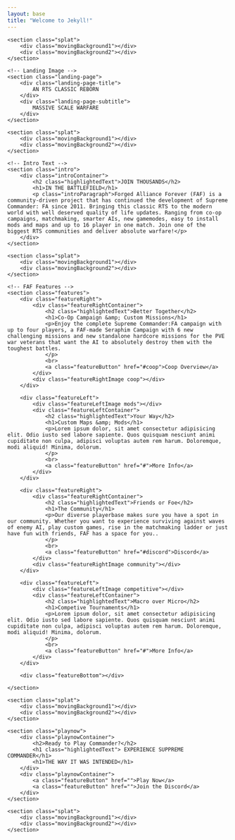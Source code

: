 ```yaml
---
layout: base
title: "Welcome to Jekyll!"
---
```


<section id="Landing">
    <!-- Divider -->

    <section class="splat">
        <div class="movingBackground1"></div>
        <div class="movingBackground2"></div>
    </section>

    <!-- Landing Image -->
    <section class="landing-page">
        <div class="landing-page-title">
            AN RTS CLASSIC REBORN
        </div>
        <div class="landing-page-subtitle">
            MASSIVE SCALE WARFARE
        </div>
    </section>  

</section>

<section id="intro">
    <!-- Divider -->

    <section class="splat">
        <div class="movingBackground1"></div>
        <div class="movingBackground2"></div>
    </section>

    <!-- Intro Text -->
    <section class="intro">
        <div class="introContainer">
            <h2 class="highlightedText">JOIN THOUSANDS</h2>
            <h1>IN THE BATTLEFIELD</h1>
            <p class="introParagraph">Forged Alliance Forever (FAF) is a community-driven project that has continued the development of Supreme Commander: FA since 2011. Bringing this classic RTS to the modern world with well deserved quality of life updates. Ranging from co-op campaigns, matchmaking, smarter AIs, new gamemodes, easy to install mods and maps and up to 16 player in one match. Join one of the biggest RTS communities and deliver absolute warfare!</p>
        </div>
    </section>
</section>

<section id="features">
    <!-- Divider -->

    <section class="splat">
        <div class="movingBackground1"></div>
        <div class="movingBackground2"></div>
    </section>

    <!-- FAF Features -->
    <section class="features">
        <div class="featureRight">
            <div class="featureRightContainer">
                <h2 class="highlightedText">Better Together</h2>
                <h1>Co-Op Campaign &amp; Custom Missions</h1>
                <p>Enjoy the complete Supreme Commander:FA campaign with up to four players, a FAF-made Seraphim Campaign with 6 new challenging missions and new standalone hardcore missions for the PVE war veterans that want the AI to absolutely destroy them with the toughest battles.
                </p>
                <br>
                <a class="featureButton" href="#coop">Coop Overview</a>
            </div>
            <div class="featureRightImage coop"></div>
        </div>

        <div class="featureLeft">
            <div class="featureLeftImage mods"></div>
            <div class="featureLeftContainer">
                <h2 class="highlightedText">Your Way</h2>
                <h1>Custom Maps &amp; Mods</h1>
                <p>Lorem ipsum dolor, sit amet consectetur adipisicing elit. Odio iusto sed labore sapiente. Quos quisquam nesciunt animi cupiditate non culpa, adipisci voluptas autem rem harum. Doloremque, modi aliquid! Minima, dolorum.
                </p>
                <br>
                <a class="featureButton" href="#">More Info</a>
            </div>
        </div>

        <div class="featureRight">
            <div class="featureRightContainer">
                <h2 class="highlightedText">Friends or Foe</h2>
                <h1>The Community</h1>
                <p>Our diverse playerbase makes sure you have a spot in our community. Whether you want to experience surviving against waves of enemy AI, play custom games, rise in the matchmaking ladder or just have fun with friends, FAF has a space for you..
                </p>
                <br>
                <a class="featureButton" href="#discord">Discord</a>
            </div>
            <div class="featureRightImage community"></div>
        </div>

        <div class="featureLeft">
            <div class="featureLeftImage competitive"></div>
            <div class="featureLeftContainer">
                <h2 class="highlightedText">Macro over Micro</h2>
                <h1>Competive Tournaments</h1>
                <p>Lorem ipsum dolor, sit amet consectetur adipisicing elit. Odio iusto sed labore sapiente. Quos quisquam nesciunt animi cupiditate non culpa, adipisci voluptas autem rem harum. Doloremque, modi aliquid! Minima, dolorum.
                </p>
                <br>
                <a class="featureButton" href="#">More Info</a>
            </div>
        </div>

        <div class="featureBottom"></div>

    </section>

</section>

<section id="play">

    <section class="splat">
        <div class="movingBackground1"></div>
        <div class="movingBackground2"></div>
    </section>

    <section class="playnow">
        <div class="playnowContainer">
            <h2>Ready to Play Commander?</h2>
            <h1 class="highlightedText"> EXPERIENCE SUPPREME COMMANDER</h1>
            <h1>THE WAY IT WAS INTENDED</h1>
        </div>
        <div class="playnowContainer">
            <a class="featureButton" href="">Play Now</a>
            <a class="featureButton" href="">Join the Discord</a>
        </div>
    </section>

    <section class="splat">
        <div class="movingBackground1"></div>
        <div class="movingBackground2"></div>
    </section>
</section>